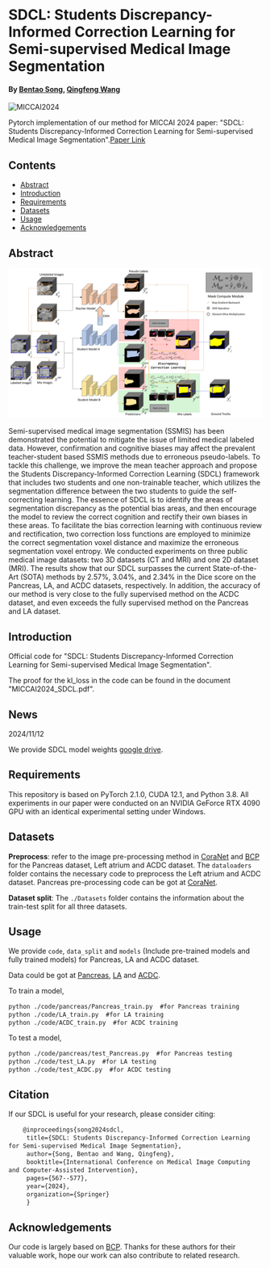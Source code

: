  # SDCL: Students Discrepancy-Informed Correction Learning for Semi-supervised Medical Image Segmentation

 #### By [Bentao Song](), [Qingfeng Wang]()
 
![MICCAI2024](https://img.shields.io/badge/MICCAI-2024-blue)

Pytorch implementation of our method for MICCAI 2024 paper: "SDCL: Students Discrepancy-Informed Correction Learning for Semi-supervised Medical Image Segmentation".[Paper Link](https://papers.miccai.org/miccai-2024/672-Paper0821.html)
## Contents
- [Abstract](##Abstract)
- [Introduction](##Introduction)
- [Requirements](##Requirements)
- [Datasets](##Datasets)
- [Usage](##Usage)
- [Acknowledgements](##Acknowledgements)

## Abstract
![avatar](./images/framework.jpg)

Semi-supervised medical image segmentation (SSMIS) has been demonstrated the potential to mitigate the issue of 
limited medical labeled data. However, confirmation and cognitive biases may affect the prevalent teacher-student based SSMIS methods due to erroneous pseudo-labels. 
To tackle this challenge, we improve the mean teacher approach and propose the Students Discrepancy-Informed Correction Learning 
(SDCL) framework that includes two students and one non-trainable teacher, which utilizes the segmentation difference between the two students to guide the self-correcting learning. 
The essence of SDCL is to identify the areas of segmentation discrepancy as the potential bias areas, and then encourage the model to review the correct cognition and rectify 
their own biases in these areas. To facilitate the bias correction learning with continuous review and rectification, two correction loss functions are employed to minimize the correct segmentation voxel distance and maximize the erroneous segmentation voxel entropy. We conducted experiments on three public medical image datasets: two 3D datasets (CT and MRI) and one 2D dataset (MRI). The results show that our SDCL surpasses 
the current State-of-the-Art (SOTA) methods by 2.57%, 3.04%, and 2.34% in the Dice score on the Pancreas, LA, and ACDC datasets, respectively. In addition, the accuracy of our method is very close to the fully supervised method on the ACDC dataset,  and even exceeds the fully supervised method on the Pancreas and LA dataset. 

## Introduction
Official code for "SDCL: Students Discrepancy-Informed Correction Learning for Semi-supervised Medical Image Segmentation".

The proof for the kl_loss in the code can be found in the document "MICCAI2024_SDCL.pdf".
## News
2024/11/12

We provide SDCL model weights [google drive](https://drive.google.com/file/d/18C5C8VEUnFFZwg-zG6pu1WPC0Bi3GLCe/view?usp=sharing).
## Requirements
This repository is based on PyTorch 2.1.0, CUDA 12.1, and Python 3.8. All experiments in our paper were conducted on an NVIDIA GeForce RTX 4090 GPU with an identical experimental setting under Windows.
## Datasets
**Preprocess**: refer to the image pre-processing method in [CoraNet](https://github.com/koncle/CoraNet) and [BCP](https://github.com/DeepMed-Lab-ECNU/BCP) for the Pancreas dataset, Left atrium and ACDC dataset. 
The `dataloaders` folder contains the necessary code to preprocess the Left atrium and ACDC dataset. 
Pancreas pre-processing code can be got at [CoraNet](https://github.com/koncle/CoraNet).

**Dataset split**: The `./Datasets` folder contains the information about the train-test split for all three datasets.
## Usage
We provide `code`, `data_split` and `models` (Include pre-trained models and fully trained models) for Pancreas, LA and ACDC dataset.

Data could be got at [Pancreas](https://wiki.cancerimagingarchive.net/display/Public/Pancreas-CT), [LA](https://github.com/yulequan/UA-MT/tree/master/data) and [ACDC](https://github.com/HiLab-git/SSL4MIS/tree/master/data/ACDC).

To train a model,
```
python ./code/pancreas/Pancreas_train.py  #for Pancreas training
python ./code/LA_train.py  #for LA training
python ./code/ACDC_train.py  #for ACDC training
``` 

To test a model,
```
python ./code/pancreas/test_Pancreas.py  #for Pancreas testing
python ./code/test_LA.py  #for LA testing
python ./code/test_ACDC.py  #for ACDC testing
```
## Citation
If our SDCL is useful for your research, please consider citing:

        @inproceedings{song2024sdcl,
         title={SDCL: Students Discrepancy-Informed Correction Learning for Semi-supervised Medical Image Segmentation},
         author={Song, Bentao and Wang, Qingfeng},
         booktitle={International Conference on Medical Image Computing and Computer-Assisted Intervention},
         pages={567--577},
         year={2024},
         organization={Springer}
         }
## Acknowledgements
Our code is largely based on [BCP](https://github.com/DeepMed-Lab-ECNU/BCP). Thanks for these authors for their valuable work, hope our work can also contribute to related research.




